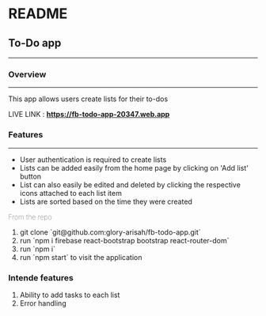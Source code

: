 # README

<h2>To-Do app</h2>
<hr>

<h3>Overview</h3>
<hr>

<p>This app allows users create lists for their to-dos</p>

<p>LIVE LINK : <a href="https://fb-todo-app-20347.web.app" style="font-weight:bold;">https://fb-todo-app-20347.web.app</a></p>

<h3>Features</h3>
<hr>
<ul>
  <li>User authentication is required to create lists</li>

  <li>Lists can be added easily from the home page by 
  clicking on 'Add list' button</li>

  <li>List can also easily be edited and deleted by clicking the respective icons attached to each list item</li>

  <li>Lists are sorted based on the time they were created</li>

</ul>

<span style="font-weight:10;">From the repo</span>

<ol>
  <li>git clone `git@github.com:glory-arisah/fb-todo-app.git`</li>

  <li>run `npm i firebase react-bootstrap bootstrap react-router-dom`</li>

  <li>run `npm i`</li>

  <li>run `npm start` to visit the application</li>
</ol>

<h3>Intende features</h3>

<ol>
  <li>Ability to add tasks to each list</li>

  <li>Error handling</li>
</ol>
